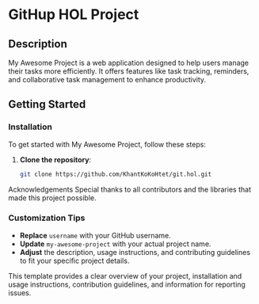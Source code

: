 # GitHup HOL Project

## Description

My Awesome Project is a web application designed to help users manage their tasks more efficiently. It offers features like task tracking, reminders, and collaborative task management to enhance productivity.

## Getting Started

### Installation

To get started with My Awesome Project, follow these steps:

1. **Clone the repository**:
   ```bash
   git clone https://github.com/KhantKoKoHtet/git.hol.git


Acknowledgements
Special thanks to all contributors and the libraries that made this project possible.


### Customization Tips

- **Replace** `username` with your GitHub username.
- **Update** `my-awesome-project` with your actual project name.
- **Adjust** the description, usage instructions, and contributing guidelines to fit your specific project details.

This template provides a clear overview of your project, installation and usage instructions, contribution guidelines, and information for reporting issues.






















